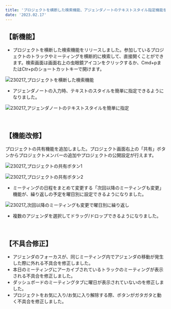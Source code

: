 ```yaml
---
title: 'プロジェクトを横断した検索機能、アジェンダノートのテキストスタイル指定機能を追加しました。その他に機能改修、不具合の修正も行いました。'
date: '2023.02.17'
---
```


## 【新機能】

- プロジェクトを横断した検索機能をリリースしました。参加しているプロジェクトのトラックやミーティングを横断的に検索して、直接開くことができます。検索画面は画面右上の虫眼鏡アイコンをクリックするか、Cmd+pまたはCtr+pのショートカットキーで開けます。

![230217_プロジェクトを横断した検索機能](https://user-images.githubusercontent.com/92074639/220049371-697816a6-c842-49ca-b4ea-0ba4fb873d95.png)

- アジェンダノートの入力時、テキストのスタイルを簡単に指定できるようになりました。

![230217_アジェンダノートのテキストスタイルを簡単に指定](https://user-images.githubusercontent.com/92074639/220049448-17598026-cb8a-457f-b33a-b6793237c5e2.png)

<br>

## 【機能改修】

プロジェクトの共有機能を追加しました。プロジェクト画面右上の「共有」ボタンからプロジェクトメンバーの追加やプロジェクトの公開設定が行えます。

![230217_プロジェクトの共有ボタン1](https://user-images.githubusercontent.com/92074639/220049626-cdc80478-e42d-4c4c-b561-2ab07713ae29.png)

![230217_プロジェクトの共有ボタン2](https://user-images.githubusercontent.com/92074639/220049646-3a4d9441-ca7a-4959-8c49-956535c0b1d5.png)

- ミーティングの日程をまとめて変更する「次回以降のミーティングも変更」機能が、繰り返しの予定を曜日別に設定できるようになりました。

![230217_次回以降のミーティングも変更で曜日別に繰り返し](https://user-images.githubusercontent.com/92074639/220049690-ab8e74a2-e315-4121-8b4f-4bc34543fc5d.png)

- 複数のアジェンダを選択してドラッグ/ドロップできるようになりました。

<br>

## 【不具合修正】

- アジェンダのフォーカスが、同じミーティング内でアジェンダの移動が発生した際に外れる不具合を修正しました。
- 本日のミーティングにアーカイブされているトラックのミーティングが表示される不具合を修正しました。
- ダッシュボードのミーティングタブに曜日が表示されていないのを修正しました。
- プロジェクトをお気に入り/お気に入り解除する際、ボタンがガタガタと動く不具合を修正しました。
